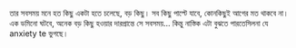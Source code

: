---
---
তার সবসময় মনে হত কিছু একটা হতে চলেছে, বড় কিছু। সব কিছু পাল্টে যাবে, কোনকিছুই আগের মত থাকবে না। এক ডমিনো ঘটবে, অনেক বড় কিছু হওয়ার দারপ্রান্তে সে সবসময়... কিন্তু নাস্তিক এটা বুঝতে পারতেসিলনা যে anxiety te ভুগছে।
